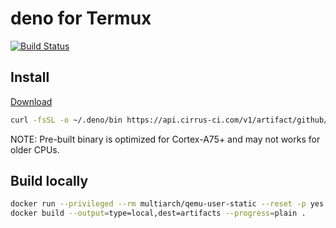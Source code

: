 # deno for Termux
[![Build Status](https://api.cirrus-ci.com/github/cions/termux-deno.svg)](https://cirrus-ci.com/github/cions/termux-deno)

## Install
[Download](https://api.cirrus-ci.com/v1/artifact/github/cions/termux-deno/deno/deno-aarch64-android/deno)

```sh
curl -fsSL -o ~/.deno/bin https://api.cirrus-ci.com/v1/artifact/github/cions/termux-deno/deno/deno-aarch64-android/deno && chmod +x ~/.deno/bin
```

NOTE: Pre-built binary is optimized for Cortex-A75+ and may not works for older CPUs.

## Build locally

```sh
docker run --privileged --rm multiarch/qemu-user-static --reset -p yes
docker build --output=type=local,dest=artifacts --progress=plain .
```
